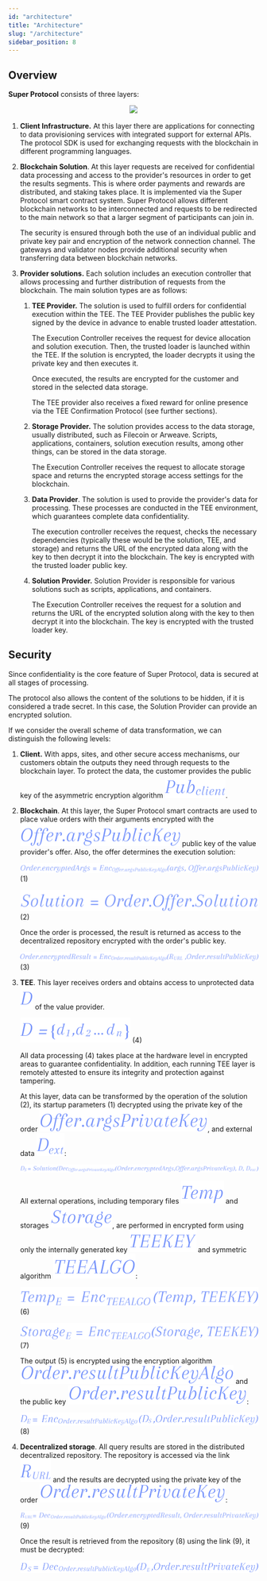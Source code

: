 ```yaml
---
id: "architecture"
title: "Architecture"
slug: "/architecture"
sidebar_position: 8
---
```


## Overview

**Super Protocol** consists of three layers: 

<p align="center">
  <img src={require('./images/architecture-01.png').default} />
</p>

1. **Client Infrastructure.** At this layer there are applications for connecting to data provisioning services with integrated support for external APIs. The protocol SDK is used for exchanging requests with the blockchain in different programming languages.
2. **Blockchain Solution**. At this layer requests are received for confidential data processing and access to the provider's resources in order to get the results segments. This is where order payments and rewards are distributed, and staking takes place. It is implemented via the Super Protocol smart contract system. Super Protocol allows different blockchain networks to be interconnected and requests to be redirected to the main network so that a larger segment of participants can join in.

   The security is ensured through both the use of an individual public and private key pair and encryption of the network connection channel. The gateways and validator nodes provide additional security when transferring data between blockchain networks.

3. **Provider solutions.** Each solution includes an execution controller that allows processing and further distribution of requests from the blockchain. The main solution types are as follows:
   1. **TEE Provider.** The solution is used to fulfill orders for confidential execution within the TEE. The TEE Provider publishes the public key signed by the device in advance to enable trusted loader attestation.

      The Execution Controller receives the request for device allocation and solution execution. Then, the trusted loader is launched within the TEE. If the solution is encrypted, the loader decrypts it using the private key and then executes it.

      Once executed, the results are encrypted for the customer and stored in the selected data storage.

      The TEE provider also receives a fixed reward for online presence via the TEE Confirmation Protocol (see further sections).

   2. **Storage Provider.** The solution provides access to the data storage, usually distributed, such as Filecoin or Arweave. Scripts, applications, containers, solution execution results, among other things, can be stored in the data storage.

      The Execution Controller receives the request to allocate storage space and returns the encrypted storage access settings for the blockchain.

   3. **Data Provider**. The solution is used to provide the provider's data for processing. These processes are conducted in the TEE environment, which guarantees complete data confidentiality.

      The execution controller receives the request, checks the necessary dependencies (typically these would be the solution, TEE, and storage) and returns the URL of the encrypted data along with the key to then decrypt it into the blockchain. The key is encrypted with the trusted loader public key.

   4. **Solution Provider.** Solution Provider is responsible for various solutions such as scripts, applications, and containers.

      The Execution Controller receives the request for a solution and returns the URL of the encrypted solution along with the key to then decrypt it into the blockchain. The key is encrypted with the trusted loader key.

## Security

Since confidentiality is the core feature of Super Protocol, data is secured at all stages of processing.

The protocol also allows the content of the solutions to be hidden, if it is considered a trade secret. In this case, the Solution Provider can provide an encrypted solution.

If we consider the overall scheme of data transformation, we can distinguish the following levels:

1. **Client.** With apps, sites, and other secure access mechanisms, our customers obtain the outputs they need through requests to the blockchain layer. To protect the data, the customer provides the public key of the asymmetric encryption algorithm ![](images/architecture-formula-01.svg).

2. **Blockchain**. At this layer, the Super Protocol smart contracts are used to place value orders with their arguments encrypted with the ![](images/architecture-formula-02.svg) public key of the value provider's offer. Also, the offer determines the execution solution:

   ![](images/architecture-formula-03.svg) (1)

   ![](images/architecture-formula-04.svg) (2)

   Once the order is processed, the result is returned as access to the decentralized repository encrypted with the order's public key.

   ![](images/architecture-formula-05.svg) (3)

3. **TEE**. This layer receives orders and obtains access to unprotected data ![](images/architecture-formula-06.svg) of the value provider.

   ![](images/architecture-formula-07.svg) (4)

   All data processing (4) takes place at the hardware level in encrypted areas to guarantee confidentiality. In addition, each running TEE layer is remotely attested to ensure its integrity and protection against tampering.

   At this layer, data can be transformed by the operation of the solution (2), its startup parameters (1) decrypted using the private key of the order ![](images/architecture-formula-08.svg), and external data ![](images/architecture-formula-09.svg):

   ![](images/architecture-formula-10.svg)

   All external operations, including temporary files ![](images/architecture-formula-11.svg) and storages ![](images/architecture-formula-12.svg), are performed in encrypted form using only the internally generated key ![](images/architecture-formula-13.svg) and symmetric algorithm ![](images/architecture-formula-14.svg):

   ![](images/architecture-formula-15.svg) (6)

   ![](images/architecture-formula-16.svg) (7)

   The output (5) is encrypted using the encryption algorithm ![](images/architecture-formula-17.svg) and the public key ![](images/architecture-formula-18.svg):

   ![](images/architecture-formula-19.svg) (8)

4. **Decentralized storage**. All query results are stored in the distributed decentralized repository. The repository is accessed via the link ![](images/architecture-formula-20.svg) and the results are decrypted using the private key of the order ![](images/architecture-formula-21.svg):

   ![](images/architecture-formula-22.svg) (9)

   Once the result is retrieved from the repository (8) using the link (9), it must be decrypted:

   ![](images/architecture-formula-23.svg) 